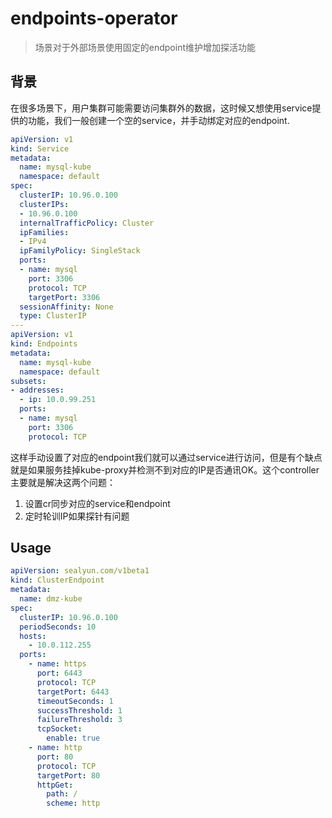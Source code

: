 # endpoints-operator
> 场景对于外部场景使用固定的endpoint维护增加探活功能

## 背景
在很多场景下，用户集群可能需要访问集群外的数据，这时候又想使用service提供的功能，我们一般创建一个空的service，并手动绑定对应的endpoint.

```yaml
apiVersion: v1
kind: Service
metadata:
  name: mysql-kube
  namespace: default
spec:
  clusterIP: 10.96.0.100
  clusterIPs:
  - 10.96.0.100
  internalTrafficPolicy: Cluster
  ipFamilies:
  - IPv4
  ipFamilyPolicy: SingleStack
  ports:
  - name: mysql
    port: 3306
    protocol: TCP
    targetPort: 3306
  sessionAffinity: None
  type: ClusterIP
---
apiVersion: v1
kind: Endpoints
metadata:
  name: mysql-kube
  namespace: default
subsets:
- addresses:
  - ip: 10.0.99.251
  ports:
  - name: mysql
    port: 3306
    protocol: TCP
```

这样手动设置了对应的endpoint我们就可以通过service进行访问，但是有个缺点就是如果服务挂掉kube-proxy并检测不到对应的IP是否通讯OK。这个controller主要就是解决这两个问题：

1. 设置cr同步对应的service和endpoint
2. 定时轮训IP如果探针有问题

## Usage

```yaml
apiVersion: sealyun.com/v1beta1
kind: ClusterEndpoint
metadata:
  name: dmz-kube
spec:
  clusterIP: 10.96.0.100
  periodSeconds: 10
  hosts:
    - 10.0.112.255
  ports:
    - name: https
      port: 6443
      protocol: TCP
      targetPort: 6443
      timeoutSeconds: 1
      successThreshold: 1
      failureThreshold: 3
      tcpSocket:
        enable: true
    - name: http
      port: 80
      protocol: TCP
      targetPort: 80
      httpGet:
        path: /
        scheme: http
```
